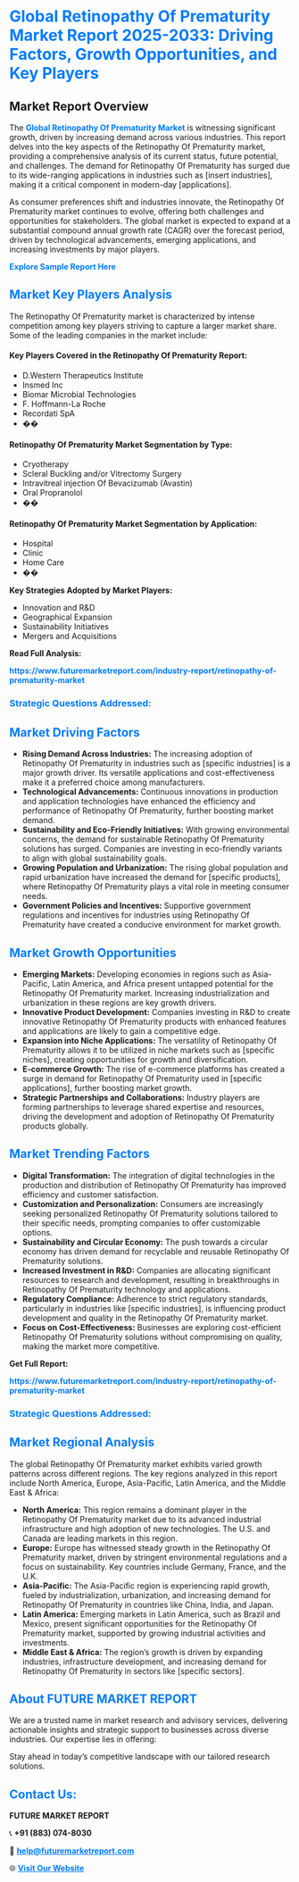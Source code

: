 <h1 style="color: #007BFF;">Global Retinopathy Of Prematurity Market Report 2025-2033: Driving Factors, Growth Opportunities, and Key Players</h1>

<section id="overview">
<h2>Market Report Overview</h2>
<p>The <a href="https://www.futuremarketreport.com/industry-report/retinopathy-of-prematurity-market" style="color: #007BFF; text-decoration: none;"><strong>Global Retinopathy Of Prematurity Market</strong></a> is witnessing significant growth, driven by increasing demand across various industries. This report delves into the key aspects of the Retinopathy Of Prematurity market, providing a comprehensive analysis of its current status, future potential, and challenges. The demand for Retinopathy Of Prematurity has surged due to its wide-ranging applications in industries such as [insert industries], making it a critical component in modern-day [applications].</p>
<p>As consumer preferences shift and industries innovate, the Retinopathy Of Prematurity market continues to evolve, offering both challenges and opportunities for stakeholders. The global market is expected to expand at a substantial compound annual growth rate (CAGR) over the forecast period, driven by technological advancements, emerging applications, and increasing investments by major players.</p>
</section>

<section id="overview">
<p><a href="https://www.futuremarketreport.com/request-sample/reportId=118456" style="color: #007BFF; text-decoration: none;"><strong>Explore Sample Report Here</strong></a></p>
</section>

<section id="key-players">
<h2 style="color: #007BFF;">Market Key Players Analysis</h2>
<p>The Retinopathy Of Prematurity market is characterized by intense competition among key players striving to capture a larger market share. Some of the leading companies in the market include:</p>
<h4>Key Players Covered in the Retinopathy Of Prematurity Report:</h4>
<ul><li>D.Western Therapeutics Institute</li><li>Insmed Inc</li><li>Biomar Microbial Technologies</li><li>F. Hoffmann-La Roche</li><li>Recordati SpA</li><li>��</li></ul>
<h4>Retinopathy Of Prematurity Market Segmentation by Type:</h4>
<ul><li>Cryotherapy</li><li>Scleral Buckling and/or Vitrectomy Surgery</li><li>Intravitreal injection Of Bevacizumab (Avastin)</li><li>Oral Propranolol</li><li>��</li></ul>

<h4>Retinopathy Of Prematurity Market Segmentation by Application:</h4>
<ul><li>Hospital</li><li>Clinic</li><li>Home Care</li><li>��</li></ul>
<p><strong>Key Strategies Adopted by Market Players:</strong></p>
<ul>
<li>Innovation and R&D</li>
<li>Geographical Expansion</li>
<li>Sustainability Initiatives</li>
<li>Mergers and Acquisitions</li>
</ul>
</section>

<section>
<p><strong>Read Full Analysis: </strong></p><a href="https://www.futuremarketreport.com/industry-report/retinopathy-of-prematurity-market" style="color: #007BFF; text-decoration: none;"><strong>https://www.futuremarketreport.com/industry-report/retinopathy-of-prematurity-market</strong></a>
<h3 style="color: #007BFF;">Strategic Questions Addressed:</h3>
</section>

<section id="driving-factors">
<h2 style="color: #007BFF;">Market Driving Factors</h2>
<ul>
<li><strong>Rising Demand Across Industries:</strong> The increasing adoption of Retinopathy Of Prematurity in industries such as [specific industries] is a major growth driver. Its versatile applications and cost-effectiveness make it a preferred choice among manufacturers.</li>
<li><strong>Technological Advancements:</strong> Continuous innovations in production and application technologies have enhanced the efficiency and performance of Retinopathy Of Prematurity, further boosting market demand.</li>
<li><strong>Sustainability and Eco-Friendly Initiatives:</strong> With growing environmental concerns, the demand for sustainable Retinopathy Of Prematurity solutions has surged. Companies are investing in eco-friendly variants to align with global sustainability goals.</li>
<li><strong>Growing Population and Urbanization:</strong> The rising global population and rapid urbanization have increased the demand for [specific products], where Retinopathy Of Prematurity plays a vital role in meeting consumer needs.</li>
<li><strong>Government Policies and Incentives:</strong> Supportive government regulations and incentives for industries using Retinopathy Of Prematurity have created a conducive environment for market growth.</li>
</ul>
</section>

<section id="growth-opportunities">
<h2 style="color: #007BFF;">Market Growth Opportunities</h2>
<ul>
<li><strong>Emerging Markets:</strong> Developing economies in regions such as Asia-Pacific, Latin America, and Africa present untapped potential for the Retinopathy Of Prematurity market. Increasing industrialization and urbanization in these regions are key growth drivers.</li>
<li><strong>Innovative Product Development:</strong> Companies investing in R&D to create innovative Retinopathy Of Prematurity products with enhanced features and applications are likely to gain a competitive edge.</li>
<li><strong>Expansion into Niche Applications:</strong> The versatility of Retinopathy Of Prematurity allows it to be utilized in niche markets such as [specific niches], creating opportunities for growth and diversification.</li>
<li><strong>E-commerce Growth:</strong> The rise of e-commerce platforms has created a surge in demand for Retinopathy Of Prematurity used in [specific applications], further boosting market growth.</li>
<li><strong>Strategic Partnerships and Collaborations:</strong> Industry players are forming partnerships to leverage shared expertise and resources, driving the development and adoption of Retinopathy Of Prematurity products globally.</li>
</ul>
</section>

<section id="trending-factors">
<h2 style="color: #007BFF;">Market Trending Factors</h2>
<ul>
<li><strong>Digital Transformation:</strong> The integration of digital technologies in the production and distribution of Retinopathy Of Prematurity has improved efficiency and customer satisfaction.</li>
<li><strong>Customization and Personalization:</strong> Consumers are increasingly seeking personalized Retinopathy Of Prematurity solutions tailored to their specific needs, prompting companies to offer customizable options.</li>
<li><strong>Sustainability and Circular Economy:</strong> The push towards a circular economy has driven demand for recyclable and reusable Retinopathy Of Prematurity solutions.</li>
<li><strong>Increased Investment in R&D:</strong> Companies are allocating significant resources to research and development, resulting in breakthroughs in Retinopathy Of Prematurity technology and applications.</li>
<li><strong>Regulatory Compliance:</strong> Adherence to strict regulatory standards, particularly in industries like [specific industries], is influencing product development and quality in the Retinopathy Of Prematurity market.</li>
<li><strong>Focus on Cost-Effectiveness:</strong> Businesses are exploring cost-efficient Retinopathy Of Prematurity solutions without compromising on quality, making the market more competitive.</li>
</ul>
</section>

<section>
<p><strong>Get Full Report: </strong></p><a href="https://www.futuremarketreport.com/industry-report/retinopathy-of-prematurity-market" style="color: #007BFF; text-decoration: none;"><strong>https://www.futuremarketreport.com/industry-report/retinopathy-of-prematurity-market</strong></a>
<h3 style="color: #007BFF;">Strategic Questions Addressed:</h3>
</section>


<section id="regional-analysis">
<h2 style="color: #007BFF;">Market Regional Analysis</h2>
<p>The global Retinopathy Of Prematurity market exhibits varied growth patterns across different regions. The key regions analyzed in this report include North America, Europe, Asia-Pacific, Latin America, and the Middle East & Africa:</p>
<ul>
<li><strong>North America:</strong> This region remains a dominant player in the Retinopathy Of Prematurity market due to its advanced industrial infrastructure and high adoption of new technologies. The U.S. and Canada are leading markets in this region.</li>
<li><strong>Europe:</strong> Europe has witnessed steady growth in the Retinopathy Of Prematurity market, driven by stringent environmental regulations and a focus on sustainability. Key countries include Germany, France, and the U.K.</li>
<li><strong>Asia-Pacific:</strong> The Asia-Pacific region is experiencing rapid growth, fueled by industrialization, urbanization, and increasing demand for Retinopathy Of Prematurity in countries like China, India, and Japan.</li>
<li><strong>Latin America:</strong> Emerging markets in Latin America, such as Brazil and Mexico, present significant opportunities for the Retinopathy Of Prematurity market, supported by growing industrial activities and investments.</li>
<li><strong>Middle East & Africa:</strong> The region’s growth is driven by expanding industries, infrastructure development, and increasing demand for Retinopathy Of Prematurity in sectors like [specific sectors].</li>
</ul>
</section>

<footer>
<h2 style="color: #007BFF;">About FUTURE MARKET REPORT</h2>
<p>We are a trusted name in market research and advisory services, delivering actionable insights and strategic support to businesses across diverse industries. Our expertise lies in offering:</p>

<p>Stay ahead in today’s competitive landscape with our tailored research solutions.</p>

<h2 style="color: #007BFF;">Contact Us:</h2>
<p><strong>FUTURE MARKET REPORT</strong></p>
<p>📞 <strong>+91 (883) 074-8030</strong></p>
<p>📧 <strong><a href="mailto:help@futuremarketreport.com" style="color: #007BFF;">help@futuremarketreport.com</a></strong></p>
<p>🌐 <strong><a href="https://www.futuremarketreport.com/" style="color: #007BFF;">Visit Our Website</a></strong></p>
</footer>